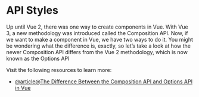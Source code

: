 # API Styles

Up until Vue 2, there was one way to create components in Vue. With Vue 3, a new methodology was introduced called the Composition API. Now, if we want to make a component in Vue, we have two ways to do it. You might be wondering what the difference is, exactly, so let’s take a look at how the newer Composition API differs from the Vue 2 methodology, which is now known as the Options API

Visit the following resources to learn more:

- [@article@The Difference Between the Composition API and Options API in Vue](https://fjolt.com/article/vue-composition-api-vs-options-api)
